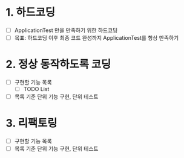 # 1. 하드코딩
- [ ] ApplicationTest 만을 만족하기 위한 하드코딩
- [ ] 목표: 하드코딩 이후 최종 코드 완성까지 ApplicationTest를 항상 만족하기

# 2. 정상 동작하도록 코딩
- [ ] 구현할 기능 목록
  - [ ] TODO List
- [ ] 목록 기준 단위 기능 구현, 단위 테스트

# 3. 리팩토링
- [ ] 구현할 기능 목록
- [ ] 목록 기준 단위 기능 구현, 단위 테스트